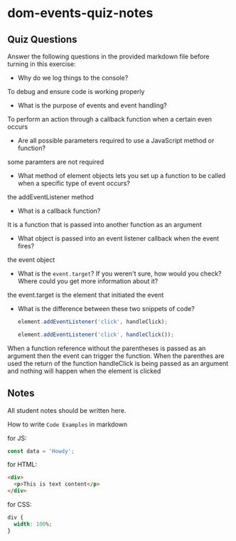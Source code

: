 # dom-events-quiz-notes

## Quiz Questions

Answer the following questions in the provided markdown file before turning in this exercise:

- Why do we log things to the console?

To debug and ensure code is working properly

- What is the purpose of events and event handling?

To perform an action through a callback function when a certain even occurs

- Are all possible parameters required to use a JavaScript method or function?

some paramters are not required

- What method of element objects lets you set up a function to be called when a specific type of event occurs?

the addEventListener method

- What is a callback function?

It is a function that is passed into another function as an argument

- What object is passed into an event listener callback when the event fires?

the event object

- What is the `event.target`? If you weren't sure, how would you check? Where could you get more information about it?

the event.target is the element that initiated the event

- What is the difference between these two snippets of code?
  ```js
  element.addEventListener('click', handleClick);
  ```
  ```js
  element.addEventListener('click', handleClick());
  ```

When a function reference without the parentheses is passed as an argument then the event can trigger the function. When the parenthes are used the return of the function handleClick is being passed as an argument and nothing will happen when the element is clicked

## Notes

All student notes should be written here.

How to write `Code Examples` in markdown

for JS:

```javascript
const data = 'Howdy';
```

for HTML:

```html
<div>
  <p>This is text content</p>
</div>
```

for CSS:

```css
div {
  width: 100%;
}
```
